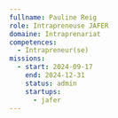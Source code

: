 ```yaml
---
fullname: Pauline Reig
role: Intrapreneuse JAFER
domaine: Intraprenariat
competences:
  - Intrapreneur(se)
missions:
  - start: 2024-09-17
    end: 2024-12-31
    status: admin
    startups:
      - jafer
---
```


